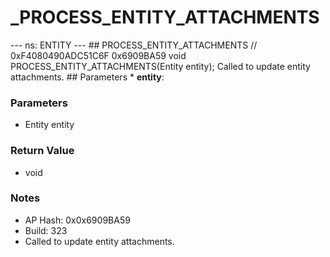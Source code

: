 # _PROCESS_ENTITY_ATTACHMENTS

--- ns: ENTITY --- ## PROCESS_ENTITY_ATTACHMENTS  // 0xF4080490ADC51C6F 0x6909BA59 void PROCESS_ENTITY_ATTACHMENTS(Entity entity);  Called to update entity attachments.  ## Parameters * **entity**:

### Parameters
* Entity entity

### Return Value
* void

### Notes
* AP Hash: 0x0x6909BA59
* Build: 323
* Called to update entity attachments.

